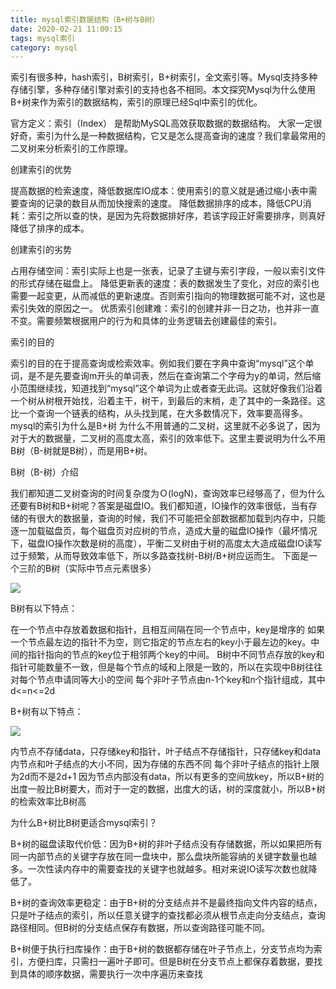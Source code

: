 ```yaml
---
title: mysql索引数据结构（B+树与B树）
date: 2020-02-21 11:00:15
tags: mysql索引
category: mysql
---
```



索引有很多种，hash索引，B树索引，B+树索引，全文索引等。Mysql支持多种存储引擎，多种存储引擎对索引的支持也各不相同。本文探究Mysql为什么使用B+树来作为索引的数据结构，索引的原理已经Sql中索引的优化。

官方定义：索引（Index） 是帮助MySQL高效获取数据的数据结构。
大家一定很好奇，索引为什么是一种数据结构，它又是怎么提高查询的速度？我们拿最常用的二叉树来分析索引的工作原理。


创建索引的优势 

提高数据的检索速度，降低数据库IO成本：使用索引的意义就是通过缩小表中需要查询的记录的数目从而加快搜索的速度。
降低数据排序的成本，降低CPU消耗：索引之所以查的快，是因为先将数据排好序，若该字段正好需要排序，则真好降低了排序的成本。

创建索引的劣势 

占用存储空间：索引实际上也是一张表，记录了主键与索引字段，一般以索引文件的形式存储在磁盘上。
降低更新表的速度：表的数据发生了变化，对应的索引也需要一起变更，从而减低的更新速度。否则索引指向的物理数据可能不对，这也是索引失效的原因之一。
优质索引创建难：索引的创建并非一日之功，也并非一直不变。需要频繁根据用户的行为和具体的业务逻辑去创建最佳的索引。


索引的目的 

索引的目的在于提高查询或检索效率。例如我们要在字典中查询“mysql”这个单词，是不是先要查询m开头的单词表，然后在查询第二个字母为y的单词，然后缩小范围继续找，知道找到“mysql”这个单词为止或者查无此词。这就好像我们沿着一个树从树根开始找，沿着主干，树干，到最后的末梢，走了其中的一条路径。这比一个查询一个链表的结构，从头找到尾，在大多数情况下，效率要高得多。
mysql的索引为什么是B+树
为什么不用普通的二叉树，这里就不必多说了，因为对于大的数据量，二叉树的高度太高，索引的效率低下。这里主要说明为什么不用B树（B-树就是B树），而是用B+树。

B树（B-树）介绍 

我们都知道二叉树查询的时间复杂度为Ｏ(logN)，查询效率已经够高了，但为什么还要有B树和B+树呢？答案是磁盘IO。我们都知道，IO操作的效率很低，当有存储的有很大的数据量，查询的时候，我们不可能把全部数据都加载到内存中，只能逐一加载磁盘页，每个磁盘页对应树的节点，造成大量的磁盘IO操作（最坏情况下，磁盘IO操作次数是树的高度），平衡二叉树由于树的高度太大造成磁盘IO读写过于频繁，从而导致效率低下，所以多路查找树-B树/B+树应运而生。
下面是一个三阶的B树（实际中节点元素很多）

![](https://www.starmoon.cloud/img/mysqlbtree.png)

B树有以下特点： 

在一个节点中存放着数据和指针，且相互间隔在同一个节点中，key是增序的
如果一个节点最左边的指针不为空，则它指定的节点左右的key小于最左边的key。中间的指针指向的节点的key位于相邻两个key的中间。
B树中不同节点存放的key和指针可能数量不一致，但是每个节点的域和上限是一致的，所以在实现中B树往往对每个节点申请同等大小的空间
每个非叶子节点由n-1个key和n个指针组成，其中d<=n<=2d

B+树有以下特点： 

![](https://www.starmoon.cloud/img/mysqlb+.png)

内节点不存储data，只存储key和指针，叶子结点不存储指针，只存储key和data
内节点和叶子结点的大小不同，因为存储的东西不同
每个非叶子结点的指针上限为2d而不是2d+1
因为节点内部没有data，所以有更多的空间放key，所以B+树的出度一般比B树要大，而对于一定的数据，出度大的话，树的深度就小，所以B+树的检索效率比B树高

为什么B+树比B树更适合mysql索引？ 

B+树的磁盘读取代价低：因为B+树的非叶子结点没有存储数据，所以如果把所有同一内部节点的关键字存放在同一盘块中，那么盘块所能容纳的关键字数量也越多。一次性读内存中的需要查找的关键字也就越多。相对来说IO读写次数也就降低了。

B+树的查询效率更稳定：由于B+树的分支结点并不是最终指向文件内容的结点，只是叶子结点的索引，所以任意关键字的查找都必须从根节点走向分支结点，查询路径相同。但B树的分支结点保存有数据，所以查询路径可能不同。

B+树便于执行扫库操作：由于B+树的数据都存储在叶子节点上，分支节点均为索引，方便扫库，只需扫一遍叶子即可。但是B树在分支节点上都保存着数据，要找到具体的顺序数据，需要执行一次中序遍历来查找

